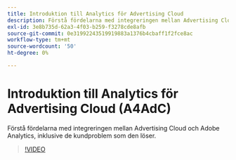 ```yaml
---
title: Introduktion till Analytics för Advertising Cloud
description: Förstå fördelarna med integreringen mellan Advertising Cloud och Adobe Analytics, inklusive de kundproblem som den löser.
exl-id: 3e8b735d-62a3-4f03-b259-f3278cde8afb
source-git-commit: 0e31992243519919883a1376b4cbaff1f2fce8ac
workflow-type: tm+mt
source-wordcount: '50'
ht-degree: 0%

---
```


# Introduktion till Analytics för Advertising Cloud (A4AdC)

Förstå fördelarna med integreringen mellan Advertising Cloud och Adobe Analytics, inklusive de kundproblem som den löser.

>[!VIDEO](https://video.tv.adobe.com/v/33491)
